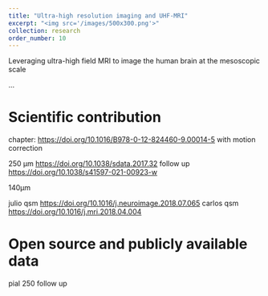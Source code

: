 ```yaml
---
title: "Ultra-high resolution imaging and UHF-MRI"
excerpt: "<img src='/images/500x300.png'>"
collection: research
order_number: 10
---
```


Leveraging ultra-high field MRI to image the human brain at the mesoscopic scale

... 

# Scientific contribution

chapter: https://doi.org/10.1016/B978-0-12-824460-9.00014-5 with motion correction

250 µm https://doi.org/10.1038/sdata.2017.32
follow up https://doi.org/10.1038/s41597-021-00923-w 

140µm

julio qsm https://doi.org/10.1016/j.neuroimage.2018.07.065
carlos qsm https://doi.org/10.1016/j.mri.2018.04.004

# Open source and publicly available data

pial
250
follow up
